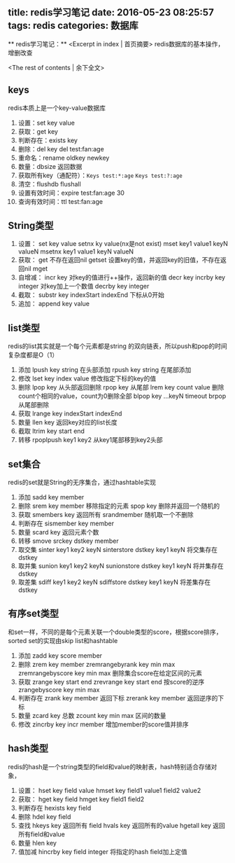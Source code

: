 title: redis学习笔记
date: 2016-05-23 08:25:57
tags: redis
categories: 数据库
---
** redis学习笔记：** <Excerpt in index | 首页摘要>
    redis数据库的基本操作，增删改查
<!-- more -->
<The rest of contents | 余下全文>

## keys
redis本质上是一个key-value数据库
1. 设置：set key value
2. 获取：get key
3. 判断存在：exists key
4. 删除：del key		del  test:fan:age
5. 重命名：rename  oldkey newkey		
6. 数量：dbsize  返回数据
7. 获取所有key（通配符）：`Keys test:*:age`
`Keys test:?:age`
8. 清空：flushdb	flushall
9. 设置有效时间：expire test:fan:age 30
10. 查询有效时间：ttl test:fan:age

## String类型
1. 设置：
	set key value
	setnx ky value(nx是not exist)
	mset key1 value1 keyN valueN
	msetnx key1 value1 keyN valueN
2. 获取：
	get			不存在返回nil
	getset		设置key的值，并返回key的旧值，不存在返回nil
	mget		
3. 自增减：
	incr key   对key的值进行++操作，返回新的值
	decr key
	incrby key integer		对key加上一个数值
	decrby key integer
4. 截取：
	substr key indexStart indexEnd 			下标从0开始
5. 追加：
	append key value

## list类型
redis的list其实就是一个每个元素都是string 的双向链表，所以push和pop的时间复杂度都是O（1）
1. 添加
	lpush key string 		在头部添加
	rpush key string		在尾部添加
2. 修改
	lset key index value  修改指定下标的key的值
3. 删除
	lpop key 	从头部返回删除
	rpop key  从尾部
	lrem key count value  删除count个相同的value，count为0删除全部
	blpop key ...keyN timeout
	brpop 从尾部删除
4. 获取
	lrange key indexStart indexEnd
5. 数量
	llen key		返回key对应的list长度
6. 截取
	ltrim key start end
7. 转移
	rpoplpush key1 key2	从key1尾部移到key2头部

## set集合
redis的set就是String的无序集合，通过hashtable实现
1. 添加
	sadd key member
2. 删除
	srem key member		移除指定的元素
	spop key 					删除并返回一个随机的
3. 获取
	smembers key			返回所有
	srandmember			随机取一个不删除
4. 判断存在
	sismember key member
5. 数量
	scard key 					返回元素个数
6. 转移
	smove srckey dstkey member
7. 取交集
	sinter key1 key2 keyN
	sinterstore dstkey key1 keyN		将交集存在dstkey
8. 取并集
	sunion key1 key2 keyN
	sunionstore dstkey key1 keyN	将并集存在dstkey
9. 取差集
	sdiff key1 key2 keyN
	sdiffstore dstkey key1 keyN		将差集存在dstkey

## 有序set类型
和set一样，不同的是每个元素关联一个double类型的score，根据score排序，sorted set的实现由skip list和hashtable
1. 添加
	zadd key score member
2. 删除
	zrem key member
	zremrangebyrank key min max
	zremrangebyscore key min max 	删除集合score在给定区间的元素
3. 获取
	zrange key start end
	zrevrange	key start end			按score的逆序
	zrangebyscore key min max		
4. 判断存在
	zrank key member		返回下标
	zrerank key member		返回逆序的下标
5. 数量
	zcard key						总数
	zcount key min max 		区间的数量
6. 修改
	zincrby key incr member	增加member的score值并排序

## hash类型
redis的hash是一个string类型的field和value的映射表，hash特别适合存储对象，
1. 设置：
	hset key field value
	hmset key field1 value1 field2 value2
2. 获取：
	hget key field
	hmget key field1 field2
3. 判断存在
	hexists key field
4. 删除
	hdel key field
5. 查找
	hkeys key			返回所有 field
	hvals key			返回所有的value
	hgetall key		返回所有field和value
6. 数量
	hlen key
7. 值加减
	hincrby key field integer	将指定的hash field加上定值
